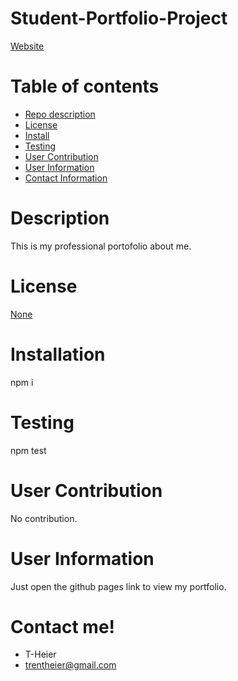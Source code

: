 # Student-Portfolio-Project

[Website](https://t-heier.github.io/Student-Portfolio-Project/)

  # Table of contents

  - [Repo description](#description)
  - [License](#license)
  - [Install](#installation)
  - [Testing](#testing)
  - [User Contribution](#User-Contribution)
  - [User Information](#user-Information)
  - [Contact Information](#contact-me)

  # Description

  This is my professional portofolio about me.

  # License

  [None]()


  # Installation

  npm i

  # Testing

  npm test

  # User Contribution

  No contribution.

  # User Information

  Just open the github pages link to view my portfolio.

  # Contact me!

  - T-Heier
  - trentheier@gmail.com

